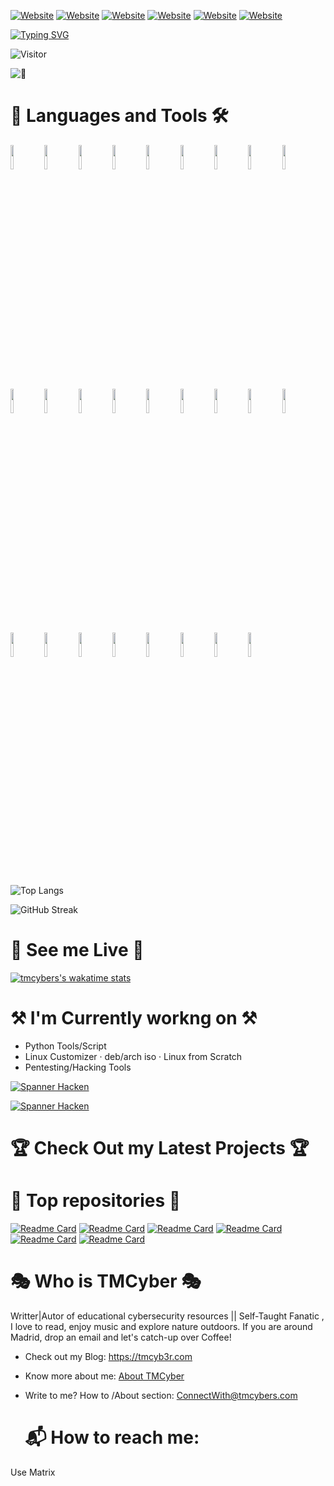 


[![Website](https://img.shields.io/badge/Hacker%20%7C%20Rank%20Global-Hackthebox-brightgreen?style=for-the-badge&logo=appveyor)](https://app.hackthebox.com/profile/1029125)
[![Website](https://img.shields.io/badge/-BLOG-yellowgreen?style=for-the-badge&logo=github)](https://tmcyb3r.com)
[![Website](https://img.shields.io/badge/-MEDIUM-orange?style=for-the-badge&logo=MEDIUM)](https://medium.com/@tmcybers)
[![Website](https://img.shields.io/badge/-TWITTER-yellow?style=for-the-badge&logo=TWITTER)](https://twitter.com/tmcyb3r)
[![Website](https://img.shields.io/badge/-WAKATIME-lightgrey?style=for-the-badge&logo=WAKATIME)](https://wakatime.com/@tmcyb3r)
[![Website](https://img.shields.io/badge/-BUY%20MY%20SERVICES-orange?style=for-the-badge&logo=COFFEE)](https://github.com/sponsors/tmcybers)




[![Typing SVG](https://readme-typing-svg.herokuapp.com?multiline=true&width=500&lines=++++Cyber++++S3C++++For+++Humans+++)](https://git.io/typing-svg)






  
![Visitor](https://visitor-badge.laobi.icu/badge?page_id=/tmcybers/Freelancer-Modern-Website-2022-Project-)

![📌](https://komarev.com/ghpvc/?username=tmcybers)

# 📗 Languages and Tools 🛠️

<code><img width="10%" src="https://www.vectorlogo.zone/logos/python/python-ar21.svg"></code>
<code><img width="10%" src="https://www.vectorlogo.zone/logos/javascript/javascript-horizontal.svg"></code>
<code><img width="10%" src="https://www.vectorlogo.zone/logos/w3_html5/w3_html5-ar21.svg"></code>
<code><img width="10%" src="https://www.vectorlogo.zone/logos/w3_css/w3_css-ar21.svg"></code>
<code><img width="10%" src="https://www.vectorlogo.zone/logos/reactjs/reactjs-ar21.svg"></code>
<code><img width="10%" src="https://www.vectorlogo.zone/logos/git-scm/git-scm-ar21.svg"></code>
<code><img width="10%" src="https://www.vectorlogo.zone/logos/nodejs/nodejs-ar21.svg"></code>
<code><img width="10%" src="https://www.vectorlogo.zone/logos/torproject/torproject-ar21.svg"></code>
<code><img width="10%" src="https://www.vectorlogo.zone/logos/getbootstrap/getbootstrap-ar21.svg"></code>
<code><img width="10%" src="https://www.vectorlogo.zone/logos/debian/debian-ar21.svg"></code>
<code><img width="10%" src="https://www.vectorlogo.zone/logos/djangoproject/djangoproject-ar21.svg"></code>
<code><img width="10%" src="https://www.vectorlogo.zone/logos/archlinux/archlinux-ar21.svg"></code>
<code><img width="10%" src="https://www.vectorlogo.zone/logos/apache/apache-ar21.svg"></code>
<code><img width="10%" src="https://www.vectorlogo.zone/logos/hackerone/hackerone-ar21.svg"></code>
<code><img width="10%" src="https://www.vectorlogo.zone/logos/redhat/redhat-ar21.svg"></code>
<code><img width="10%" src="https://www.vectorlogo.zone/logos/gnu/gnu-ar21.svg"></code>
<code><img width="10%" src="https://www.vectorlogo.zone/logos/snort/snort-ar21.svg"></code>                                                             <code><img width="10%" src="https://www.vectorlogo.zone/logos/wireshark/wireshark-ar21.svg"></code>                                                       
<code><img width="10%" src="https://www.vectorlogo.zone/logos/git-scm/git-scm-ar21.svg"></code>
<code><img width="10%" src="https://www.vectorlogo.zone/logos/jupyter/jupyter-ar21.svg"></code>
<code><img width="10%" src="https://www.vectorlogo.zone/logos/jenkins/jenkins-ar21.svg"></code>                                                           <code><img width="10%" src="https://www.vectorlogo.zone/logos/nist/nist-ar21.svg"></code>
<code><img width="10%" src="https://www.vectorlogo.zone/logos/mariadb/mariadb-ar21.svg"></code>                                                           <code><img width="10%" src="https://www.vectorlogo.zone/logos/vagrantup/vagrantup-ar21.svg"></code>
<code><img width="10%" src="https://www.vectorlogo.zone/logos/boum_tails/boum_tails-ar21.svg"></code>
<code><img width="10%" src="https://www.vectorlogo.zone/logos/wordpress/wordpress-ar21.svg"></code>
                                                                            
                                                                                   
                                                                              
  
   
![Top Langs](https://github-readme-stats.vercel.app/api/top-langs/?username=tmcybers&layout=compact)

    

![GitHub Streak](https://github-readme-streak-stats.herokuapp.com?user=tmcybers&theme=neon-palenight&hide_border=true)

# 🎥 See me Live 🎥
  
[![tmcybers's wakatime stats](https://github-readme-stats.vercel.app/api/wakatime?username=tmcyber)](https://wakatime.com/@tmcyber)



# ⚒️ I'm Currently workng on ⚒️

* Python Tools/Script
* Linux Customizer · deb/arch iso · Linux from Scratch
* Pentesting/Hacking Tools

[![Spanner Hacken](https://github-readme-stats.vercel.app/api/pin/?username=tmcybers&repo=Spanner-Hacken-Custom-Project&theme=github_dark)](https://github.com/tmcybers/Spanner-Hacken-Custom-Project)

[![Spanner Hacken](https://github-readme-stats.vercel.app/api/pin/?username=tmcybers&repo=gmailHack&theme=github_dark)](https://github.com/tmcybers/gmailHack)

# 🏆 Check Out my Latest Projects 🏆


# 🥇 Top repositories 🥇


[![Readme Card](https://github-readme-stats.vercel.app/api/pin/?username=tmcybers&repo=Spanner-Hacken-Custom-Project&theme=github_dark)](https://github.com/tmcybers/Spanner-Hacken-Custom-Project)
[![Readme Card](https://github-readme-stats.vercel.app/api/pin/?username=tmcybers&repo=gmailHack&theme=github_dark)](https://github.com/tmcybers/gmailHack)
[![Readme Card](https://github-readme-stats.vercel.app/api/pin/?username=tmcybers&repo=Freelancer-Modern-Website-2022-Project-&theme=github_dark)](https://github.com/tmcybers/Freelancer-Modern-Website-2022-Project-)
[![Readme Card](https://github-readme-stats.vercel.app/api/pin/?username=tmcybers&repo=Academy-Modern-Webpage-2022-Project-&theme=github_dark)](https://github.com/tmcybers/Academy-Modern-Webpage-2022-Project-)
[![Readme Card](https://github-readme-stats.vercel.app/api/pin/?username=tmcybers&repo=Backdoor-with-Python-Lab-&theme=github_dark)](https://github.com/tmcybers/Backdoor-with-Python-Lab-)
[![Readme Card](https://github-readme-stats.vercel.app/api/pin/?username=tmcybers&repo=Keylogger-with-Python-Lab-&theme=github_dark)](https://github.com/tmcybers/Keylogger-with-Python-Lab-)




# 🎭 Who is TMCyber 🎭

Writter|Autor of educational cybersecurity resources || Self-Taught Fanatic , I love to read, enjoy music and explore nature outdoors. If you are around Madrid, drop an email and let's catch-up over Coffee!

* Check out my Blog: https://tmcyb3r.com
- Know more about me: [About TMCyber](https://88d64233.tmcybers-github-io.pages.dev/about/)
- Write to me? How to /About section: [ConnectWith@tmcybers.com](https://88d64233.tmcybers-github-io.pages.dev/about/)



  # :mailbox_with_mail: How to reach me:
  
Use Matrix



